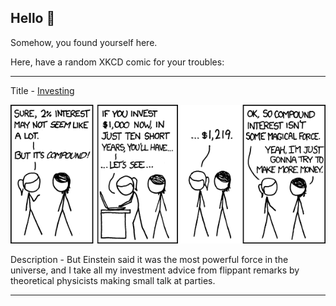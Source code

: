 ## Hello 👀

Somehow, you found yourself here.

Here, have a random XKCD comic for your troubles:

-----------------------------------

Title - [Investing](https://xkcd.com/947)

![Investing](./random_comic.png)

Description - But Einstein said it was the most powerful force in the universe, and I take all my investment advice from flippant remarks by theoretical physicists making small talk at parties.

-----------------------------------